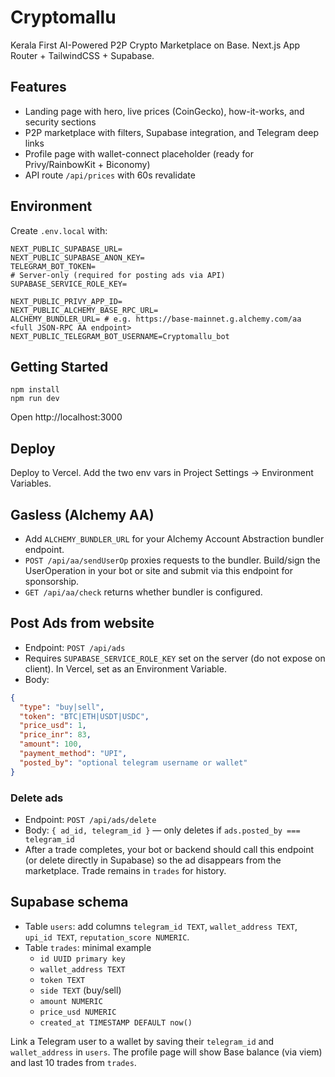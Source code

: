 # Cryptomallu

Kerala First AI-Powered P2P Crypto Marketplace on Base. Next.js App Router + TailwindCSS + Supabase.

## Features
- Landing page with hero, live prices (CoinGecko), how-it-works, and security sections
- P2P marketplace with filters, Supabase integration, and Telegram deep links
- Profile page with wallet-connect placeholder (ready for Privy/RainbowKit + Biconomy)
- API route `/api/prices` with 60s revalidate

## Environment
Create `.env.local` with:

```
NEXT_PUBLIC_SUPABASE_URL=
NEXT_PUBLIC_SUPABASE_ANON_KEY=
TELEGRAM_BOT_TOKEN=
# Server-only (required for posting ads via API)
SUPABASE_SERVICE_ROLE_KEY=

NEXT_PUBLIC_PRIVY_APP_ID=
NEXT_PUBLIC_ALCHEMY_BASE_RPC_URL=
ALCHEMY_BUNDLER_URL= # e.g. https://base-mainnet.g.alchemy.com/aa <full JSON-RPC AA endpoint>
NEXT_PUBLIC_TELEGRAM_BOT_USERNAME=Cryptomallu_bot
```

## Getting Started

```
npm install
npm run dev
```

Open http://localhost:3000

## Deploy
Deploy to Vercel. Add the two env vars in Project Settings → Environment Variables.

## Gasless (Alchemy AA)
- Add `ALCHEMY_BUNDLER_URL` for your Alchemy Account Abstraction bundler endpoint.
- `POST /api/aa/sendUserOp` proxies requests to the bundler. Build/sign the UserOperation in your bot or site and submit via this endpoint for sponsorship.
- `GET /api/aa/check` returns whether bundler is configured.

## Post Ads from website
- Endpoint: `POST /api/ads`
- Requires `SUPABASE_SERVICE_ROLE_KEY` set on the server (do not expose on client). In Vercel, set as an Environment Variable.
- Body:
```json
{
  "type": "buy|sell",
  "token": "BTC|ETH|USDT|USDC",
  "price_usd": 1,
  "price_inr": 83,
  "amount": 100,
  "payment_method": "UPI",
  "posted_by": "optional telegram username or wallet"
}
```

### Delete ads
- Endpoint: `POST /api/ads/delete`
- Body: `{ ad_id, telegram_id }` — only deletes if `ads.posted_by === telegram_id`
- After a trade completes, your bot or backend should call this endpoint (or delete directly in Supabase) so the ad disappears from the marketplace. Trade remains in `trades` for history.

## Supabase schema
- Table `users`: add columns `telegram_id TEXT`, `wallet_address TEXT`, `upi_id TEXT`, `reputation_score NUMERIC`.
- Table `trades`: minimal example
  - `id UUID primary key`
  - `wallet_address TEXT`
  - `token TEXT`
  - `side TEXT` (buy/sell)
  - `amount NUMERIC`
  - `price_usd NUMERIC`
  - `created_at TIMESTAMP DEFAULT now()`

Link a Telegram user to a wallet by saving their `telegram_id` and `wallet_address` in `users`. The profile page will show Base balance (via viem) and last 10 trades from `trades`.
